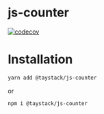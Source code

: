# js-counter

[![codecov](https://codecov.io/gh/taystack/js-counter/branch/master/graph/badge.svg)](https://codecov.io/gh/taystack/js-counter)

# Installation

```bash
yarn add @taystack/js-counter
```

or

```bash
npm i @taystack/js-counter
```

